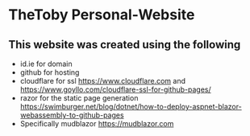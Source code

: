 # TheToby Personal-Website

## This website was created using the following

* id.ie for domain
* github for hosting
* cloudflare for ssl https://www.cloudflare.com and https://www.goyllo.com/cloudflare-ssl-for-github-pages/
* razor for the static page generation https://swimburger.net/blog/dotnet/how-to-deploy-aspnet-blazor-webassembly-to-github-pages
* Specifically mudblazor https://mudblazor.com